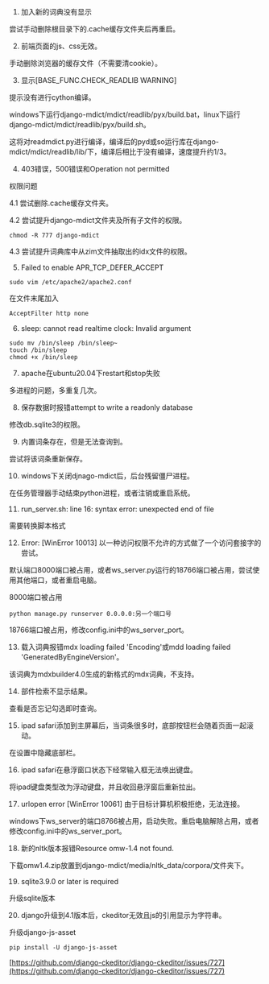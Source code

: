 1. 加入新的词典没有显示

尝试手动删除根目录下的.cache缓存文件夹后再重启。

2. 前端页面的js、css无效。

手动删除浏览器的缓存文件（不需要清cookie）。

3. 显示\[BASE_FUNC.CHECK_READLIB WARNING\]

提示没有进行cython编译。

windows下运行django-mdict/mdict/readlib/pyx/build.bat，linux下运行django-mdict/mdict/readlib/pyx/build.sh。

这将对readmdict.py进行编译，编译后的pyd或so运行库在django-mdict/mdict/readlib/lib/下，编译后相比于没有编译，速度提升约1/3。

4. 403错误，500错误和Operation not permitted

权限问题

4.1 尝试删除.cache缓存文件夹。

4.2 尝试提升django-mdict文件夹及所有子文件的权限。

```
chmod -R 777 django-mdict
```
4.3 尝试提升词典库中从zim文件抽取出的idx文件的权限。

5. Failed to enable APR_TCP_DEFER_ACCEPT

```
sudo vim /etc/apache2/apache2.conf
```

在文件末尾加入

```
AcceptFilter http none
```

6. sleep: cannot read realtime clock: Invalid argument

```
sudo mv /bin/sleep /bin/sleep~
touch /bin/sleep
chmod +x /bin/sleep
```

7. apache在ubuntu20.04下restart和stop失败

多进程的问题，多重复几次。

8. 保存数据时报错attempt to write a readonly database

修改db.sqlite3的权限。

9. 内置词条存在，但是无法查询到。

尝试将该词条重新保存。

10. windows下关闭djnago-mdict后，后台残留僵尸进程。

在任务管理器手动结束python进程，或者注销或重启系统。

11. run_server.sh: line 16: syntax error: unexpected end of file

需要转换脚本格式

12. Error: [WinError 10013] 以一种访问权限不允许的方式做了一个访问套接字的尝试。

默认端口8000端口被占用，或者ws_server.py运行的18766端口被占用，尝试使用其他端口，或者重启电脑。

8000端口被占用

```
python manage.py runserver 0.0.0.0:另一个端口号
```

18766端口被占用，修改config.ini中的ws_server_port。

13. 载入词典报错mdx loading failed 'Encoding'或mdd loading failed 'GeneratedByEngineVersion'。

该词典为mdxbuilder4.0生成的新格式的mdx词典，不支持。

14. 部件检索不显示结果。

查看是否忘记勾选即时查询。

15. ipad safari添加到主屏幕后，当词条很多时，底部按钮栏会随着页面一起滚动。

在设置中隐藏底部栏。

16. ipad safari在悬浮窗口状态下经常输入框无法唤出键盘。

将ipad键盘类型改为浮动键盘，并且收回悬浮窗后重新拉出。

17. urlopen error \[WinError 10061\] 由于目标计算机积极拒绝，无法连接。

windows下ws_server的端口8766被占用，启动失败。重启电脑解除占用，或者修改config.ini中的ws_server_port。

18. 新的nltk版本报错Resource omw-1.4 not found.

下载omw1.4.zip放置到django-mdict/media/nltk_data/corpora/文件夹下。

19. sqlite3.9.0 or later is required

升级sqlite版本

20. django升级到4.1版本后，ckeditor无效且js的引用显示为字符串。

升级django-js-asset

```
pip install -U django-js-asset
```

[https://github.com/django-ckeditor/django-ckeditor/issues/727](https://github.com/django-ckeditor/django-ckeditor/issues/727)